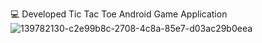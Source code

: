 💻 Developed Tic Tac Toe Android Game Application
![139782130-c2e99b8c-2708-4c8a-85e7-d03ac29b0eea](https://github.com/Rk87580/Prodigy_Tic-Tac-Toe/assets/129936493/b55cdcf6-b79d-464a-8654-73d0b24d29a5)
